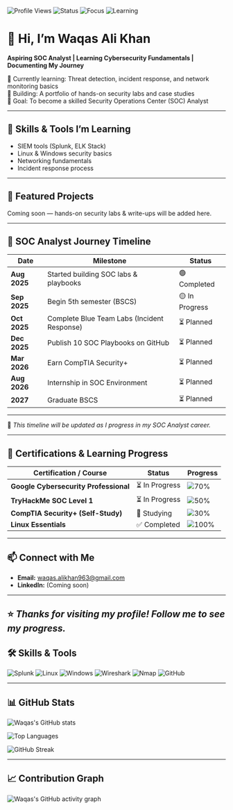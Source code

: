 ![Profile Views](https://komarev.com/ghpvc/?username=WaqasAliKhan&color=blue)
![Status](https://img.shields.io/badge/Status-Open%20to%20Opportunities-brightgreen)
![Focus](https://img.shields.io/badge/Focus-Cybersecurity%20%7C%20SOC-orange)
![Learning](https://img.shields.io/badge/Learning-Threat%20Detection%20%7C%20Incident%20Response-blueviolet)

# 👋 Hi, I’m Waqas Ali Khan

**Aspiring SOC Analyst | Learning Cybersecurity Fundamentals | Documenting My Journey**

🔹 Currently learning: Threat detection, incident response, and network monitoring basics  
🔹 Building: A portfolio of hands-on security labs and case studies  
🔹 Goal: To become a skilled Security Operations Center (SOC) Analyst

---

## 🚀 Skills & Tools I’m Learning
- SIEM tools (Splunk, ELK Stack)
- Linux & Windows security basics
- Networking fundamentals
- Incident response process

---

## 📂 Featured Projects
Coming soon — hands-on security labs & write-ups will be added here.

---

## 📅 SOC Analyst Journey Timeline

| Date       | Milestone | Status |
|------------|-----------|--------|
| **Aug 2025** | Started building SOC labs & playbooks | 🟢 Completed |
| **Sep 2025** | Begin 5th semester (BSCS) | 🟡 In Progress |
| **Oct 2025** | Complete Blue Team Labs (Incident Response) | ⏳ Planned |
| **Dec 2025** | Publish 10 SOC Playbooks on GitHub | ⏳ Planned |
| **Mar 2026** | Earn CompTIA Security+ | ⏳ Planned |
| **Aug 2026** | Internship in SOC Environment | ⏳ Planned |
| **2027** | Graduate BSCS | ⏳ Planned |

---

📌 *This timeline will be updated as I progress in my SOC Analyst career.*

---

## 📜 Certifications & Learning Progress

| Certification / Course | Status | Progress |
|------------------------|--------|----------|
| **Google Cybersecurity Professional** | ⏳ In Progress | ![70%](https://progress-bar.dev/70) |
| **TryHackMe SOC Level 1** | ⏳ In Progress | ![50%](https://progress-bar.dev/50) |
| **CompTIA Security+ (Self-Study)** | 📝 Studying | ![30%](https://progress-bar.dev/30) |
| **Linux Essentials** | ✅ Completed | ![100%](https://progress-bar.dev/100) |

---


## 📫 Connect with Me
- **Email:** waqas.alikhan963@gmail.com
- **LinkedIn:** (Coming soon)


---

⭐ *Thanks for visiting my profile! Follow me to see my progress.*
---

## 🛠️ Skills & Tools
![Splunk](https://img.shields.io/badge/Splunk-000000?style=for-the-badge&logo=splunk&logoColor=white)
![Linux](https://img.shields.io/badge/Linux-FCC624?style=for-the-badge&logo=linux&logoColor=black)
![Windows](https://img.shields.io/badge/Windows-0078D6?style=for-the-badge&logo=windows&logoColor=white)
![Wireshark](https://img.shields.io/badge/Wireshark-1679A7?style=for-the-badge&logo=wireshark&logoColor=white)
![Nmap](https://img.shields.io/badge/Nmap-004B87?style=for-the-badge&logo=gnu-bash&logoColor=white)
![GitHub](https://img.shields.io/badge/GitHub-181717?style=for-the-badge&logo=github&logoColor=white)

---

## 📊 GitHub Stats
![Waqas's GitHub stats](https://github-readme-stats.vercel.app/api?username=WaqasAliKhan&show_icons=true&theme=tokyonight)

![Top Languages](https://github-readme-stats.vercel.app/api/top-langs/?username=WaqasAliKhan&layout=compact&theme=tokyonight)

![GitHub Streak](https://streak-stats.demolab.com?user=WaqasAliKhan&theme=tokyonight&hide_border=true)

---

## 📈 Contribution Graph
![Waqas's GitHub activity graph](https://github-readme-activity-graph.vercel.app/graph?username=WaqasAliKhan&theme=tokyonight)

